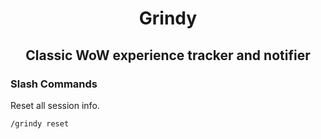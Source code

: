 <h1 align="center">
  Grindy
</h1>

<h2 align="center">
  Classic WoW experience tracker and notifier
</h2>

### Slash Commands

Reset all session info.

```bash
/grindy reset
```
